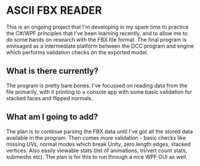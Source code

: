 # ASCII FBX READER

This is an ongoing project that I'm developing in my spare time to practice the C#/WPF principles that I've been learning recently, and to allow me to do some hands on research with the FBX file format. 
The final program is envisaged as a intermediate platform between the DCC program and engine which performs validation checks on the exported model.

## What is there currently?

The program is pretty bare bones. I've focussed on reading data from the file primarily, with it printing to a console app with some basic validation for stacked faces and flipped normals.

## What am I going to add?

The plan is to continue parsing the FBX data until I've got all the stored data available in the program. Then comes more validation - basic checks like missing UVs, normal modes which break Unity, zero length edges, stacked vertices. Also easily viewable stats (list of animations, tri/vert count stats, submeshs etc). The plan is for this to run through a nice WPF GUI as well. 
